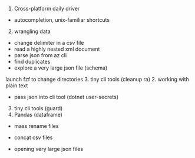 1. Cross-platform daily driver
  - autocompletion, unix-familiar shortcuts
2. wrangling data
  - change delimiter in a csv file
  - read a highly nested xml document
  - parse json from az cli
  - find duplicates
  - explore a very large json file (schema)

launch fzf to change directories
3. tiny cli tools (cleanup ra)
2. working with plain text
- pass json into cli tool (dotnet user-secrets)
3. tiny cli tools (guard)
4. Pandas (dataframe)

- mass rename files
- concat csv files

- opening very large json files
